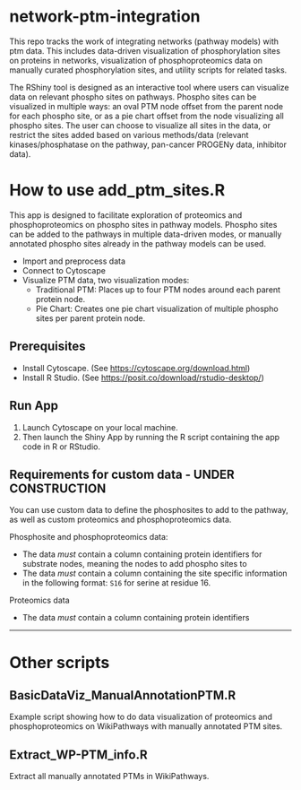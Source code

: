 # network-ptm-integration
This repo tracks the work of integrating networks (pathway models) with ptm data. This includes data-driven visualization of phosphorylation sites on proteins in networks, visualization of phosphoproteomics data on manually curated phosphorylation sites, and utility scripts for related tasks. 

The RShiny tool is designed as an interactive tool where users can visualize data on relevant phospho sites on pathways. Phospho sites can be visualized in multiple ways: an oval PTM node offset from the parent node for each phospho site, or as a pie chart offset from the node visualizing all phospho sites. The user can choose to visualize all sites in the data, or restrict the sites added based on various methods/data (relevant kinases/phosphatase on the pathway, pan-cancer PROGENy data, inhibitor data). 

# How to use add_ptm_sites.R
This app is designed to facilitate exploration of proteomics and phosphoproteomics on phospho sites in pathway models. Phospho sites can be added to the pathways in multiple data-driven modes, or manually annotated phospho sites already in the pathway models can be used.

- Import and preprocess data
- Connect to Cytoscape
- Visualize PTM data, two visualization modes:
   - Traditional PTM: Places up to four PTM nodes around each parent protein node.
   - Pie Chart: Creates one pie chart visualization of multiple phospho sites per parent protein node.

## Prerequisites

- Install Cytoscape. (See https://cytoscape.org/download.html)
- Install R Studio. (See https://posit.co/download/rstudio-desktop/)

## Run App
1. Launch Cytoscape on your local machine.
2. Then launch the Shiny App by running the R script containing the app code in R or RStudio.

## Requirements for custom data - UNDER CONSTRUCTION
You can use custom data to define the phosphosites to add to the pathway, as well as custom proteomics and phosphoproteomics data. 

Phosphosite and phosphoproteomics data: 
- The data *must* contain a column containing protein identifiers for substrate nodes, meaning the nodes to add phospho sites to
- The data *must* contain a column containing the site specific information in the following format: <code>S16</code> for serine at residue 16.

Proteomics data
- The data *must* contain a column containing protein identifiers
---

# Other scripts

## BasicDataViz_ManualAnnotationPTM.R

Example script showing how to do data visualization of proteomics and phosphoproteomics on WikiPathways with manually annotated PTM sites.

## Extract_WP-PTM_info.R

Extract all manually annotated PTMs in WikiPathways.

